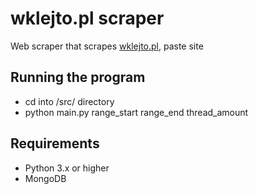 # wklejto.pl scraper
Web scraper that scrapes [wklejto.pl](https://wklejto.pl/), paste site

## Running the program
- cd into /src/ directory
- python main.py range_start range_end thread_amount

## Requirements
- Python 3.x or higher
- MongoDB